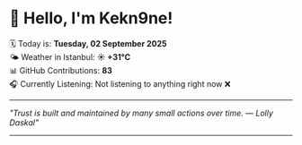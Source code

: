 # 👋 Hello, I'm Kekn9ne!

🗓️ Today is: **Tuesday, 02 September 2025**  
🌤️ Weather in Istanbul: **☀️   +31°C**  
📊 GitHub Contributions: **83**  
🎧 Currently Listening: Not listening to anything right now ❌

---

_"Trust is built and maintained by many small actions over time. — *Lolly Daskal*"_

---
